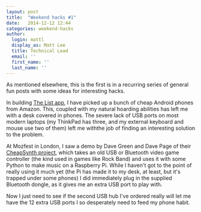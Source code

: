 ```yaml
---
layout: post
title:  "Weekend hacks #1"
date:   2014-12-12 12:44
categories: weekend-hacks
author:
  login: mattl
  display_as: Matt Lee
  title: Technical Lead
  email: ''
  first_name: ''
  last_name: ''
---
```

As mentioned elsewhere, this is the first is in a recurring series of
general fun posts with some ideas for interesting hacks.

In building [The List app](http://github.com/creativecommons/list), I
have picked up a bunch of cheap Android phones from Amazon. This,
coupled with my natural hoarding abilities has left me with a desk
covered in phones. The severe lack of USB ports on most modern laptops
(my ThinkPad has three, and my external keyboard and mouse use two of
them) left me withthe job of finding an interesting solution to the
problem.

At Mozfest in London, I saw a demo by Dave Green and Dave Page of
their [CheapSynth project](http://cheapsynth.com), which takes an old
USB or Bluetooth video game controller (the kind used in games like
Rock Band) and uses it with some Python to make music on a Raspberry
Pi. While I haven't got to the point of really using it much yet (the
Pi has made it to my desk, at least, but it's trapped under some
phones) I did immediately plug in the supplied Bluetooth dongle, as it
gives me an extra USB port to play with.

Now I just need to see if the second USB hub I've ordered really will
let me have the 12 extra USB ports I so desperately need to feed my
phone habit.
